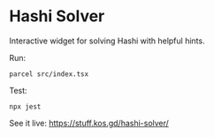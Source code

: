 # Hashi Solver

Interactive widget for solving Hashi with helpful hints.

Run:

    parcel src/index.tsx

Test:

    npx jest

See it live: https://stuff.kos.gd/hashi-solver/
